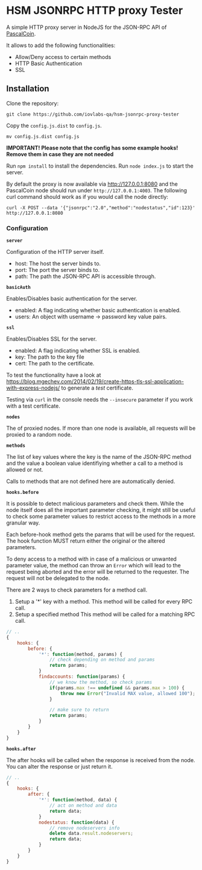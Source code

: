 # HSM JSONRPC HTTP proxy Tester

A simple HTTP proxy server in NodeJS for the JSON-RPC API of [PascalCoin](https://www.pascalcoin.org).

It allows to add the following functionalities:

 - Allow/Deny access to certain methods
 - HTTP Basic Authentication
 - SSL


## Installation

Clone the repository:

```
git clone https://github.com/iovlabs-qa/hsm-jsonrpc-proxy-tester
```

Copy the `config.js.dist` to `config.js`.

```
mv config.js.dist config.js
```

**IMPORTANT! Please note that the config has some example hooks! Remove them in case
they are not needed**

Run `npm install` to install the dependencies. Run `node index.js` to start 
the server.

By default the proxy is now available via http://127.0.0.1:8080 and the 
PascalCoin node should run under `http://127.0.0.1:4003`. The following curl
command should work as if you would call the node directly:

```
curl -X POST --data '{"jsonrpc":"2.0","method":"nodestatus","id":123}' http://127.0.0.1:8080
```

### Configuration

**`server`**

Configuration of the HTTP server itself.

 - host: The host the server binds to.
 - port: The port the server binds to.
 - path: The path the JSON-RPC API is accessible through.

**`basicAuth`**

Enables/Disables basic authentication for the server.

 - enabled: A flag indicating whether basic authentication is enabled.
 - users: An object with username -> password key value pairs.

**`ssl`**

Enables/Disables SSL for the server.

 - enabled: A flag indicating whether SSL is enabled.
 - key: The path to the key file
 - cert: The path to the certificate.
  
To test the functionality have a look at https://blog.mgechev.com/2014/02/19/create-https-tls-ssl-application-with-express-nodejs/ to generate a *test* certificate.

Testing via `curl` in the console needs the `--insecure` parameter if you work
with a test certificate.

**`nodes`**

The of proxied nodes. If more than one node is available, all requests will be
proxied to a random node.

**`methods`**

The list of key values where the key is the name of the JSON-RPC method and the
value a boolean value identifiying whether a call to a method is allowed or not.

Calls to methods that are not defined here are automatically denied.

**`hooks.before`**

It is possible to detect malicious parameters and check them. While the node 
itself does all the important parameter checking, it might still be useful to
check some parameter values to restrict access to the methods in a more granular
way.

Each before-hook method gets the params that will be used for the request. 
The hook function MUST return either the original or the altered parameters.

To deny access to a method with in case of a malicious or unwanted parameter
value, the method can throw an `Error` which will lead to the request being 
aborted and the error will be returned to the requester. The request will not
be delegated to the node.

There are 2 ways to check parameters for a method call.

1. Setup a '*' key with a method.
   This method will be called for every RPC call.
2. Setup a specified method
   This method will be called for a matching RPC call.

```js
// .. 
{
    hooks: {
        before: {
            '*': function(method, params) {
                // check depending on method and params
                return params;
            }
            findaccounts: function(params) {
                // we know the method, so check params
                if(params.max !== undefined && params.max > 100) {
                    throw new Error("Invalid MAX value, allowed 100");
                }

                // make sure to return
                return params;
            }
        }
    }
}
```
   
**`hooks.after`**

The after hooks will be called when the response is received from the node. 
You can alter the response or just return it.

```js
// .. 
{
    hooks: {
        after: {
            '*': function(method, data) {
                // act on method and data
                return data;
            }
            nodestatus: function(data) {
                // remove nodeservers info
                delete data.result.nodeservers;
                return data;
            }
        }
    }
}
```

